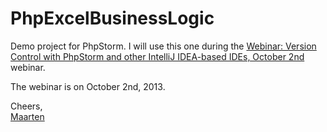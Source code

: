 PhpExcelBusinessLogic
=====================

Demo project for PhpStorm. I will use this one during the [Webinar: Version Control with PhpStorm and other IntelliJ IDEA-based IDEs, October 2nd](http://blog.jetbrains.com/phpstorm/2013/09/webinar-version-control-with-phpstorm-and-other-intellij-idea-based-ides-october-2nd/) webinar.

The webinar is on October 2nd, 2013.

Cheers,<br />
[Maarten](http://twitter.com/maartenballiauw)
